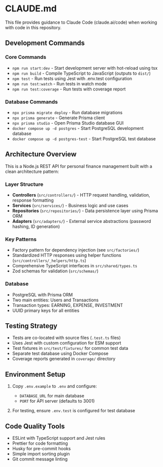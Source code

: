 # CLAUDE.md

This file provides guidance to Claude Code (claude.ai/code) when working with code in this repository.

## Development Commands

### Core Commands

- `npm run start:dev` - Start development server with hot-reload using tsx
- `npm run build` - Compile TypeScript to JavaScript (outputs to `dist/`)
- `npm test` - Run tests using Jest with .env.test configuration
- `npm run test:watch` - Run tests in watch mode
- `npm run test:coverage` - Run tests with coverage report

### Database Commands

- `npx prisma migrate deploy` - Run database migrations
- `npx prisma generate` - Generate Prisma client
- `npx prisma studio` - Open Prisma Studio database GUI
- `docker compose up -d postgres` - Start PostgreSQL development database
- `docker compose up -d postgres-test` - Start PostgreSQL test database

## Architecture Overview

This is a Node.js REST API for personal finance management built with a clean architecture pattern:

### Layer Structure

- **Controllers** (`src/controllers/`) - HTTP request handling, validation, response formatting
- **Services** (`src/services/`) - Business logic and use cases
- **Repositories** (`src/repositories/`) - Data persistence layer using Prisma ORM
- **Adapters** (`src/adapters/`) - External service abstractions (password hashing, ID generation)

### Key Patterns

- Factory pattern for dependency injection (see `src/factories/`)
- Standardized HTTP responses using helper functions (`src/controllers/_helpers/http.ts`)
- Comprehensive TypeScript interfaces in `src/shared/types.ts`
- Zod schemas for validation (`src/schemas/`)

### Database

- PostgreSQL with Prisma ORM
- Two main entities: Users and Transactions
- Transaction types: EARNING, EXPENSE, INVESTMENT
- UUID primary keys for all entities

## Testing Strategy

- Tests are co-located with source files (`.test.ts` files)
- Uses Jest with custom configuration for ESM support
- Test fixtures in `src/test/fixtures/` for common test data
- Separate test database using Docker Compose
- Coverage reports generated in `coverage/` directory

## Environment Setup

1. Copy `.env.example` to `.env` and configure:
    - `DATABASE_URL` for main database
    - `PORT` for API server (defaults to 3001)

2. For testing, ensure `.env.test` is configured for test database

## Code Quality Tools

- ESLint with TypeScript support and Jest rules
- Prettier for code formatting
- Husky for pre-commit hooks
- Simple import sorting plugin
- Git commit message linting
